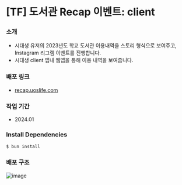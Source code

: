 # [TF] 도서관 Recap 이벤트: client

### 소개
- 시대생 유저의 2023년도 학교 도서관 이용내역을 스토리 형식으로 보여주고, Instagram 리그램 이벤트를 진행합니다.
- 시대생 client 앱내 웹앱을 통해 이용 내역을 보여줍니다.

### 배포 링크
- [recap.uoslife.com](recap.uoslife.com)

### 작업 기간
- 2024.01

### Install Dependencies
```shell
$ bun install
```

### 배포 구조
![image](https://github.com/uoslife/library-recap/assets/76601773/1e29f52f-7ddb-4147-9def-4cfb4ffced90)
